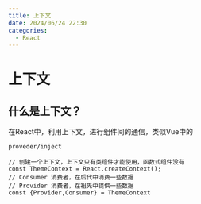 ```yaml
---
title: 上下文
date: 2024/06/24 22:30
categories:
  - React
---
```


# 上下文

## 什么是上下文？

在React中，利用上下文，进行组件间的通信，类似Vue中的 

`proveder/inject`

```tsx
// 创建一个上下文，上下文只有类组件才能使用，函数式组件没有
const ThemeContext = React.createContext();
// Consumer 消费者，在后代中消费一些数据
// Provider 消费者，在祖先中提供一些数据
const {Provider,Consumer} = ThemeContext
```

